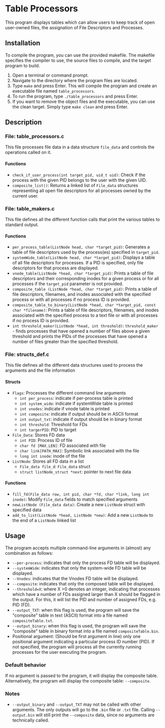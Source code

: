 # Table Processors

This program displays tables which can allow users to keep track of open user-owned files, the assignation of File Descriptors and Processes.

## Installation

To compile the program, you can use the provided makefile. The makefile specifies the compiler to use, the source files to compile, and the target program to build.

1. Open a terminal or command prompt.
2. Navigate to the directory where the program files are located.
3. Type `make` and press Enter. This will compile the program and create an executable file named `table_processors`.
4. To run the program, type `./table_processors` and press Enter.
5. If you want to remove the object files and the executable, you can use the clean target. Simply type `make clean` and press Enter.

## Description

### File: table_processors.c

This file processes file data in a data structure `file_data` and controls the operations called on it.

#### Functions

- `check_if_user_process(int target_pid, uid_t uid)`: Check if the process with the given PID belongs to the user with the given UID.
- `composite_list()`: Returns a linked list of `File_data` structures representing all open file descriptors for all processes owned by the current user.

### File: table_makers.c

This file defines all the different function calls that print the various tables to standard output.

#### Functions

- `per_process_table(ListNode head, char *target_pid)`: Generates a table of file descriptors used by the process(es) specified in `target_pid`.
- `systemWide_table(ListNode head, char *target_pid)`: Displays a table of all file descriptors for processes. If a PID is specified, only file descriptors for that process are displayed.
- `vnode_table(ListNode *head, char *target_pid)`: Prints a table of file descriptors and their corresponding inodes for a given process or for all processes if the `target_pid` parameter is not provided.
- `composite_table (ListNode *head, char *target_pid)`: Prints a table of file descriptors, filenames, and inodes associated with the specified process or with all processes if no process ID is provided.
- `composite_table_to_binary(ListNode *head, char *target_pid, const char *filename)`: Prints a table of file descriptors, filenames, and inodes associated with the specified process to a text file or with all processes if no process ID is provided.
- `int threshold_maker(ListNode *head, int threshold)`: `threshold_maker` - finds processes that have opened a number of files above a given threshold and prints the PIDs of the processes that have opened a number of files greater than the specified threshold.

### File: structs_def.c

This file defines all the different data structures used to process the arguments and the file information

#### Structs

- `Flags`: Processes the different command line arguments
  - `int per_process`: indicate if per-process table is printed
  - `int system_wide`: indicate if systemWide table is printed
  - `int vnodes`: indicate if vnode table is printed
  - `int composite`: indicate if output should be in ASCII format
  - `int output_txt`: indicate if output should be in binary format
  - `int threshold`: Threshold for FDs
  - `int targerPID`: PID to target
- `File_Data`: Stores FD data
  - `int PID`: Process ID of file
  - `char fd [MAX_LEN]`: FD associated with file
  - `char link[PATH_MAX]`: Symbolic link associated with the file
  - `long int inode`: inode of the file
- `ListNode`: Stores all FD data in a list
  - `File_data file_d`: `File_data` struct
  - `struct listNode_struct *next`: pointer to next file data

#### Functions

- `fill_fd(File_data row, int pid, char *fd, char *link, long int inode)`: Modify `File_data` fields to match specified arguments
- `newListNode (File_data data)`: Create a new `ListNode` struct with specified data
- `add_to_list(ListNode *head, ListNode *new)`: Add a new `ListNode` to the end of a `ListNode` linked list

## Usage

The program accepts multiple command-line arguments in (almost) any combination as follows:

- `--per-process`: indicates that only the process FD table will be displayed.
- `--systemWide`: indicates that only the system-wide FD table will be displayed.
- `--Vnodes`: indicates that the Vnodes FD table will be displayed.
- `--composite`: indicates that only the composed table will be displayed.
- `--threshold=X`: where X >0 denotes an integer, indicating that processes which have a number of FDs assigned larger than X should be flagged in the output. For this, it will list the PID and number of assigned FDs, e.g. PID (FD).
- `--output_TXT`: when this flag is used, the program will save the "composite" table in text (ASCII) format into a file named `compositeTable.txt`.
- `--output_binary`: when this flag is used, the program will save the "composite" table in binary format into a file named `compositeTable.bin`.
- Positional argument: (Should be first argument in line) only one positional argument indicating a particular process ID number (PID). If not specified, the program will process all the currently running processes for the user executing the program.

### Default behavior

If no argument is passed to the program, it will display the composite table. Alternatively, the program will display the composite table: `--composite`.

### Notes

- `--output_binary` and `--output_TXT` may not be called with other arguments. The only outputs will go to the `.bin` file or `.txt` file. Calling `--output.bin` will still print the `--composite` data, since no arguments are technically called.
